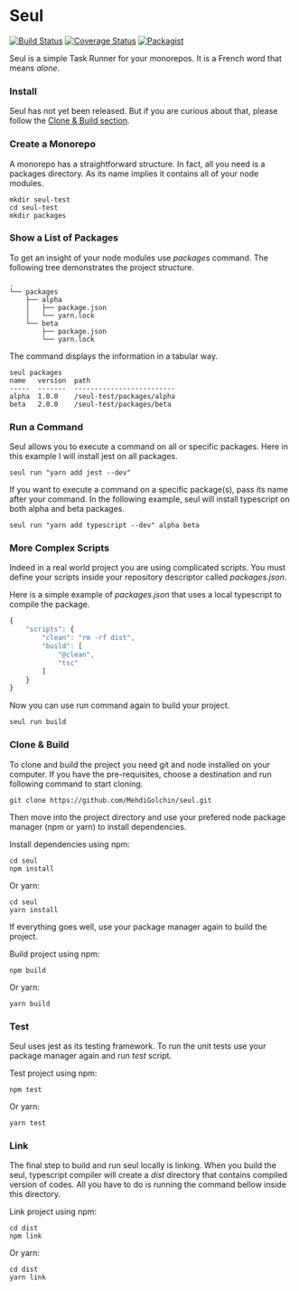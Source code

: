 # Seul

[![Build Status](https://circleci.com/gh/MehdiGolchin/seul.png?style=shield)](https://circleci.com/gh/MehdiGolchin/seul) [![Coverage Status](https://coveralls.io/repos/github/MehdiGolchin/seul/badge.svg?branch=master)](https://coveralls.io/github/MehdiGolchin/seul?branch=master) [![Packagist](https://img.shields.io/packagist/l/doctrine/orm.svg)](https://github.com/MehdiGolchin/seul/blob/master/LICENSE)

Seul is a simple Task Runner for your monorepos. It is a French word that means *alone*.

### Install

Seul has not yet been released. But if you are curious about that, please follow the [Clone & Build section](#clone--build).

### Create a Monorepo

A monorepo has a straightforward structure. In fact, all you need is a packages directory. As its name implies it contains all of your node modules.

```shell
mkdir seul-test
cd seul-test
mkdir packages
```

### Show a List of Packages

To get an insight of your node modules use *packages* command. The following tree demonstrates the project structure.

```shell
.
└── packages
    ├── alpha
    │   ├── package.json
    │   └── yarn.lock
    └── beta
        ├── package.json
        └── yarn.lock
```

The command displays the information in a tabular way.

```
seul packages
name   version  path                                                  
-----  -------  -------------------------
alpha  1.0.0    /seul-test/packages/alpha
beta   2.0.0    /seul-test/packages/beta 
```

### Run a Command

Seul allows you to execute a command on all or specific packages. Here in this example I will install jest on all packages.

```shell
seul run "yarn add jest --dev"
```

If you want to execute a command on a specific package(s), pass its name after your command. In the following example, seul will install typescript on both alpha and beta packages.

```shell
seul run "yarn add typescript --dev" alpha beta
```

### More Complex Scripts

Indeed in a real world project you are using complicated scripts. You must define your scripts inside your repository descriptor called *packages.json*.

Here is a simple example of *packages.json* that uses a local typescript to compile the package.

```javascript
{
    "scripts": {
        "clean": "rm -rf dist",
        "build": [
            "@clean",
            "tsc"
        ]
    }
}
```

Now you can use run command again to build your project.

```shell
seul run build
```

### Clone & Build

To clone and build the project you need git and node installed on your computer. If you have the pre-requisites, choose a destination and run following command to start cloning.

```shell
git clone https://github.com/MehdiGolchin/seul.git
```

Then move into the project directory and use your prefered node package manager (npm or yarn) to install dependencies.

Install dependencies using npm:

```shell
cd seul
npm install
```

Or yarn:

```shell
cd seul
yarn install
```

If everything goes well, use your package manager again to build the project.

Build project using npm:

```shell
npm build
```

Or yarn:

```shell
yarn build
```

### Test

Seul uses jest as its testing framework. To run the unit tests use your package manager again and run *test* script.

Test project using npm:

```shell
npm test
```

Or yarn:

```shell
yarn test
```

### Link

The final step to build and run seul locally is linking. When you build the seul, typescript compiler will create a *dist* directory that contains compiled version of codes. All you have to do is running the command bellow inside this directory.

Link project using npm:

```shell
cd dist
npm link
```

Or yarn:

```shell
cd dist
yarn link
```
